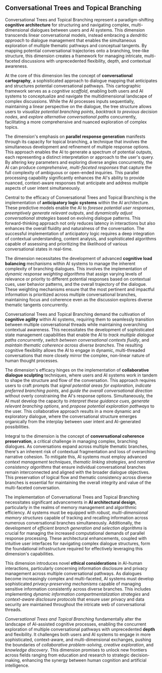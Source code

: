 ## Conversational Trees and Topical Branching

Conversational Trees and Topical Branching represent a paradigm-shifting **cognitive architecture** for structuring and navigating complex, multi-dimensional dialogues between users and AI systems. This dimension transcends linear conversational models, instead embracing a *dendritic approach* to dialogue management that enables the simultaneous exploration of multiple thematic pathways and conceptual tangents. By mapping potential conversational trajectories onto a branching, tree-like structure, this dimension creates a framework for managing intricate, multi-faceted discussions with unprecedented flexibility, depth, and contextual awareness.

At the core of this dimension lies the concept of **conversational cartography**, a sophisticated approach to dialogue mapping that anticipates and structures potential conversational pathways. This cartographic framework serves as a *cognitive scaffold*, enabling both users and AI systems to conceptualize and navigate the multidimensional landscape of complex discussions. While the AI processes inputs sequentially, maintaining a linear perspective on the dialogue, the tree structure allows users to *visualize potential branching points*, *backtrack to previous decision nodes*, and *explore alternative conversational paths* concurrently, facilitating a more comprehensive and nuanced exploration of complex topics.

The dimension's emphasis on **parallel response generation** manifests through its capacity for topical branching, a technique that involves the simultaneous development and refinement of multiple response options. This approach enables the AI to generate a spectrum of potential outputs, each representing a distinct interpretation or approach to the user's query. By altering key parameters and exploring diverse angles concurrently, the AI can produce *comprehensive, multi-faceted responses* that capture the full complexity of ambiguous or open-ended inquiries. This parallel processing capability significantly enhances the AI's ability to provide nuanced, context-aware responses that anticipate and address multiple aspects of user intent simultaneously.

Central to the efficacy of Conversational Trees and Topical Branching is the implementation of **anticipatory logic systems** within the AI architecture. These predictive models enable the AI to *foresee potential user responses*, *preemptively generate relevant outputs*, and *dynamically adjust conversational strategies* based on evolving dialogue patterns. This forward-thinking approach not only reduces latency in interactions but also enhances the overall fluidity and naturalness of the conversation. The successful implementation of anticipatory logic requires a deep integration of contextual understanding, content analysis, and sophisticated algorithms capable of assessing and prioritizing the likelihood of various conversational states in real-time.

The dimension necessitates the development of advanced **cognitive load balancing** mechanisms within AI systems to manage the inherent complexity of branching dialogues. This involves the implementation of *dynamic response weighting algorithms* that assign varying levels of relevance or priority to different potential responses based on contextual cues, user behavior patterns, and the overall trajectory of the dialogue. These weighting mechanisms ensure that the most pertinent and impactful information is prioritized across multiple conversational branches, maintaining focus and coherence even as the discussion explores diverse thematic tangents concurrently.

Conversational Trees and Topical Branching demand the cultivation of **cognitive agility** within AI systems, requiring them to seamlessly transition between multiple conversational threads while maintaining overarching contextual awareness. This necessitates the development of sophisticated state management capabilities that enable the AI to *track multiple dialogue paths concurrently*, *switch between conversational contexts fluidly*, and *maintain thematic coherence across diverse branches*. The resulting cognitive flexibility allows the AI to engage in dynamic, multi-threaded conversations that more closely mirror the complex, non-linear nature of human thought processes.

The dimension's efficacy hinges on the implementation of **collaborative dialogue sculpting** techniques, where users and AI systems work in tandem to shape the structure and flow of the conversation. This approach requires users to craft prompts that *signal potential areas for exploration*, *indicate preferred branching points*, and *guide the overall conversational direction* without overly constraining the AI's response options. Simultaneously, the AI must develop the capacity to *interpret these guidance cues*, *generate relevant branching options*, and *propose potential exploration pathways* to the user. This collaborative approach results in a more dynamic and exploratory dialogue, where the conversational structure emerges organically from the interplay between user intent and AI-generated possibilities.

Integral to the dimension is the concept of **conversational coherence preservation**, a critical challenge in managing complex, branching dialogues. As conversations expand across multiple thematic branches, there's an inherent risk of contextual fragmentation and loss of overarching narrative cohesion. To mitigate this, AI systems must employ advanced *context management techniques*, *thematic linking strategies*, and *narrative consistency algorithms* that ensure individual conversational branches remain interconnected and aligned with the broader dialogue objectives. This preservation of logical flow and thematic consistency across diverse branches is essential for maintaining the overall integrity and value of the multi-faceted conversation.

The implementation of Conversational Trees and Topical Branching necessitates significant advancements in **AI architectural design**, particularly in the realms of memory management and algorithmic efficiency. AI systems must be equipped with *robust, multi-dimensional memory structures* capable of tracking and recalling information across numerous conversational branches simultaneously. Additionally, the development of *efficient branch generation and selection algorithms* is crucial for managing the increased computational demands of parallel response processing. These architectural enhancements, coupled with intuitive user interfaces for navigating complex dialogue structures, form the foundational infrastructure required for effectively leveraging this dimension's capabilities.

This dimension introduces novel **ethical considerations** in AI-human interactions, particularly concerning information disclosure and privacy management across multiple conversational pathways. As dialogues become increasingly complex and multi-faceted, AI systems must develop sophisticated *privacy-preserving mechanisms* capable of managing sensitive information consistently across diverse branches. This includes implementing *dynamic information compartmentalization strategies* and *context-aware disclosure protocols* that ensure user privacy and data security are maintained throughout the intricate web of conversational threads.

*Conversational Trees and Topical Branching* fundamentally alter the landscape of AI-assisted cognitive processes, enabling the concurrent exploration of multiple conversational pathways with unprecedented **depth** and flexibility. It challenges both users and AI systems to engage in more sophisticated, context-aware, and multi-dimensional exchanges, pushing the boundaries of *collaborative problem-solving*, *creative exploration*, and *knowledge discovery*. This dimension promises to unlock new frontiers across fields ranging from education and research to strategic decision-making, enhancing the synergy between human cognition and artificial intelligence.
